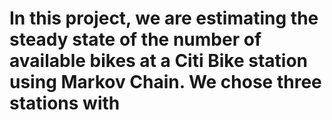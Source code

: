 # In this project, we are estimating the steady state of the number of available bikes at a Citi Bike station using Markov Chain. We chose three stations with
